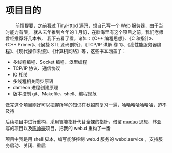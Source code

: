 # 项目目的

&nbsp;&nbsp;&nbsp;&nbsp;&nbsp;&nbsp;&nbsp;
前情提要，之前看过 TinyHttpd 源码，想自己写一个 Web 服务器，由于当时能力有限，
就从去年推到今年的 1 月份，在脑海里有这个项目之前，我们老师曾经推荐好几本书，
我下去看了看，诸如：《C++ 编程思想》、《C 和指针》、《C++ Primer》、《侯捷 STL 源码剖析》、《TCP/IP 详解
卷 1》、《高性能服务器编程》、《现代操作系统》、《计算机网络》等，这些书本涵盖了：

- 多线程编程、Socket 编程、泛型编程
- TCP/IP 协议、通信协议
- IO 相关
- 多线程相关同步原语
- dameon 进程创建原理
- 版本控制 git、Makefile、shell、编程规范

做完这个项目刚好可以把握所学的知识在秋招前复习一遍，哈哈哈哈哈哈哈，迫不及待

后续项目中进行重构，采用智能指针代替全裸的指针，借鉴 [muduo](https://github.com/chenshuo/muduo/tree/master/muduo/) 思想、林亚
写的项目以及[陈帅豪](https://github.com/chenshuaihao/NetServer)项目，把我的 web.d 重构了一番

项目中我是用 shell 脚本，编写能够控制 web.d 服务的 webd.service ，支持服务启动、关闭、重启
